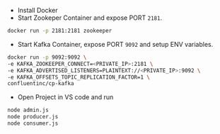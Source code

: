 - Install Docker 
- Start Zookeper Container and expose PORT `2181`.
```bash
docker run -p 2181:2181 zookeeper
```
- Start Kafka Container, expose PORT `9092` and setup ENV variables.
```bash
docker run -p 9092:9092 \
-e KAFKA_ZOOKEEPER_CONNECT=<PRIVATE_IP>:2181 \
-e KAFKA_ADVERTISED_LISTENERS=PLAINTEXT://<PRIVATE_IP>:9092 \
-e KAFKA_OFFSETS_TOPIC_REPLICATION_FACTOR=1 \
confluentinc/cp-kafka
```

- Open Project in VS code and run
```bash
node admin.js
node producer.js
node consumer.js
```

